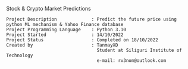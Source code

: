 
Stock & Crypto Market Predictions

    Project Description             : Predict the future price using python ML mechanism & Yahoo Finance database
    Project Programming Language    : Python 3.10
    Project Started                 : 14/10/2022
    Project Status                  : Completed on 18/10/2022
    Created by                      : TanmayXD
                                      Student at Siliguri Institute of Technology
                                      e-mail: rv3nom@outlook.com
                                      
